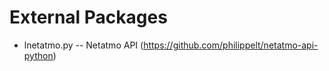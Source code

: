 # External Packages

- lnetatmo.py -- Netatmo API (https://github.com/philippelt/netatmo-api-python)
